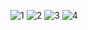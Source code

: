 ![1](https://user-images.githubusercontent.com/30338934/127241984-870b9618-cc88-47d9-8220-7eb6d50d4aab.jpg)
![2](https://user-images.githubusercontent.com/30338934/127242032-c2426ade-e355-46be-b586-6c91cea79355.jpg)
![3](https://user-images.githubusercontent.com/30338934/127242047-668cb2ec-367e-4d96-88b0-ec5775b0578e.png)
![4](https://user-images.githubusercontent.com/30338934/127242061-366c3beb-85d8-4603-98c5-e70748004829.jpg)

